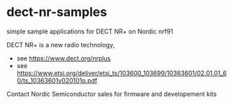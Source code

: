 # dect-nr-samples
simple sample applications for DECT NR+ on Nordic nrf91

DECT NR+ is a new radio technology, 
- see https://www.dect.org/nrplus
- see https://www.etsi.org/deliver/etsi_ts/103600_103699/10363601/02.01.01_60/ts_10363601v020101p.pdf

Contact Nordic Semiconductor sales for firmware and developement kits 
